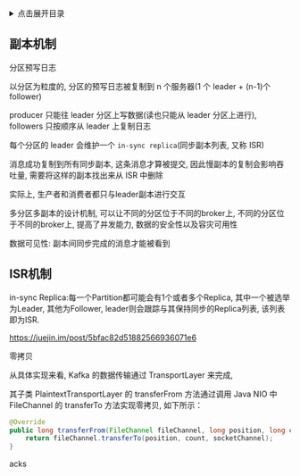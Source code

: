 <details>
<summary>点击展开目录</summary>
<!-- TOC -->

- [副本机制](#副本机制)
- [ISR机制](#isr机制)

<!-- /TOC -->
</details>

## 副本机制

分区预写日志

以分区为粒度的, 分区的预写日志被复制到 n 个服务器(1 个 leader + (n-1)个 follower)

producer 只能往 leader 分区上写数据(读也只能从 leader 分区上进行), followers 只按顺序从 leader 上复制日志

每个分区的 leader 会维护一个 `in-sync replica`(同步副本列表, 又称 ISR)

消息成功复制到所有同步副本, 这条消息才算被提交, 因此慢副本的复制会影响吞吐量, 需要将这样的副本找出来从 ISR 中删除

实际上, 生产者和消费者都只与leader副本进行交互

多分区多副本的设计机制, 可以让不同的分区位于不同的broker上, 不同的分区位于不同的broker上, 提高了并发能力, 数据的安全性以及容灾可用性

数据可见性: 副本间同步完成的消息才能被看到

## ISR机制

in-sync Replica:每一个Partition都可能会有1个或者多个Replica, 其中一个被选举为Leader, 其他为Follower, leader则会跟踪与其保持同步的Replica列表, 该列表即为ISR.

https://juejin.im/post/5bfac82d51882566936071e6



零拷贝


从具体实现来看, Kafka 的数据传输通过 TransportLayer 来完成,

其子类 PlaintextTransportLayer 的 transferFrom 方法通过调用 Java NIO 中 FileChannel 的 transferTo 方法实现零拷贝, 如下所示：

```Java
@Override
public long transferFrom(FileChannel fileChannel, long position, long count) throws IOException {
    return fileChannel.transferTo(position, count, socketChannel);
}
```

acks